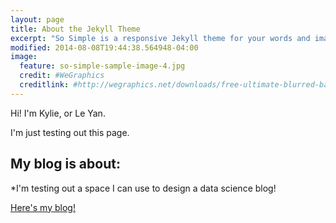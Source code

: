 ```yaml
---
layout: page
title: About the Jekyll Theme
excerpt: "So Simple is a responsive Jekyll theme for your words and images."
modified: 2014-08-08T19:44:38.564948-04:00
image:
  feature: so-simple-sample-image-4.jpg
  credit: #WeGraphics
  creditlink: #http://wegraphics.net/downloads/free-ultimate-blurred-background-pack/
---
```


Hi! I'm Kylie, or Le Yan.

I'm just testing out this page.
## My blog is about:

*I'm testing out a space I can use to design a data science blog!

<a markdown="0" href="{{ site.url }}/blog" class="btn">Here's my blog!</a>

[^1]: Example: *domain.com/category-name/post-title*
